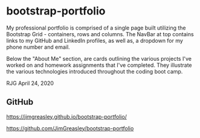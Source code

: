 # bootstrap-portfolio

  My professional portfolio is comprised of a single page built utilizing the Bootstrap Grid - containers, rows and columns.  The NavBar at top contains links to my GitHub and LinkedIn profiles, as well as, a dropdown for my phone number and email.

  Below the "About Me" section, are cards outlining the various projects I've worked on and homework assignments that I've completed. They illustrate the various technologies introduced throughout the coding boot camp.
  
   
  RJG  April 24, 2020


## GitHub

  https://jimgreasley.github.io/bootstrap-portfolio/

  https://github.com/JimGreasley/bootstrap-portfolio
